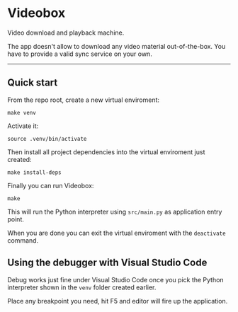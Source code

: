 # Videobox

Video download and playback machine.

The app doesn't allow to download any video material out-of-the-box. You have to provide a valid sync service on your own.

* * *

## Quick start

From the repo root, create a new virtual enviroment: 

`make venv`

Activate it:

`source .venv/bin/activate`

Then install all project dependencies into the virtual enviroment just created:

`make install-deps`

Finally you can run Videobox:

`make`

This will run the Python interpreter using `src/main.py` as application entry point.

When you are done you can exit the virtual enviroment with the `deactivate` command.

## Using the debugger with Visual Studio Code

Debug works just fine under Visual Studio Code once you pick the Python interpreter shown in the `venv` folder created earlier. 

Place any breakpoint you need, hit F5 and editor will fire up the application.
